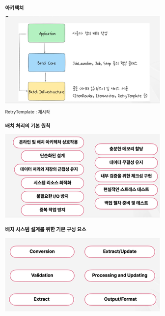 ### 아키텍쳐
![img_1.png](img_1.png)

RetryTemplate : 재시작  


### 배치 처리의 기본 원칙
![img_2.png](img_2.png)


### 배치 시스템 설계를 위한 기본 구성 요소
![img_3.png](img_3.png)


